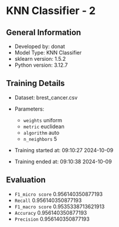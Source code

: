 # KNN Classifier - 2
## General Information 
- Developed by: donat
- Model Type: KNN Classifier
- sklearn version: 1.5.2
- Python version: 3.12.7
## Training Details
- Dataset: brest_cancer.csv
- Parameters: 
    - `weights` uniform
    - `metric` euclidean
    - `algorithm` auto
    - `n_neighbors` 5
    
- Training started at: 09:10:27 2024-10-09
- Training ended at: 09:10:38 2024-10-09
## Evaluation
- `F1_micro score` 0.956140350877193
- `Recall` 0.956140350877193
- `F1_macro score` 0.9535338713621913
- `Accuracy` 0.956140350877193
- `Precision` 0.956140350877193
